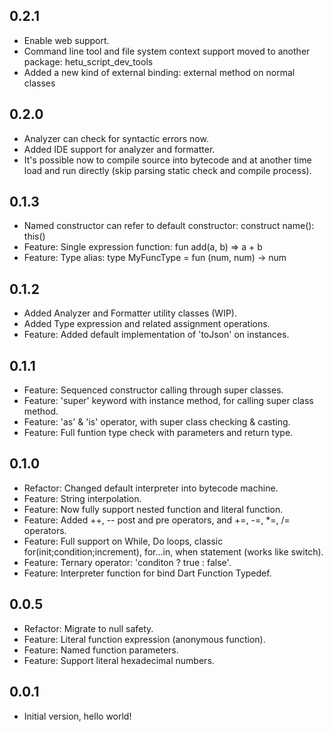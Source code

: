 ## 0.2.1

- Enable web support.
- Command line tool and file system context support moved
  to another package: hetu_script_dev_tools
- Added a new kind of external binding: external method on normal classes

## 0.2.0

- Analyzer can check for syntactic errors now.
- Added IDE support for analyzer and formatter.
- It's possible now to compile source into bytecode and at another time
  load and run directly (skip parsing static check and compile process).

## 0.1.3

- Named constructor can refer to default constructor: construct name(): this()
- Feature: Single expression function: fun add(a, b) => a + b
- Feature: Type alias: type MyFuncType = fun (num, num) -> num

## 0.1.2

- Added Analyzer and Formatter utility classes (WIP).
- Added Type expression and related assignment operations.
- Feature: Added default implementation of 'toJson' on instances.

## 0.1.1

- Feature: Sequenced constructor calling through super classes.
- Feature: 'super' keyword with instance method, for calling super class method.
- Feature: 'as' & 'is' operator, with super class checking & casting.
- Feature: Full funtion type check with parameters and return type.

## 0.1.0

- Refactor: Changed default interpreter into bytecode machine.
- Feature: String interpolation.
- Feature: Now fully support nested function and literal function.
- Feature: Added ++, -- post and pre operators, and +=, -=, \*=, /= operators.
- Feature: Full support on While, Do loops, classic for(init;condition;increment),
  for...in, when statement (works like switch).
- Feature: Ternary operator: 'conditon ? true : false'.
- Feature: Interpreter function for bind Dart Function Typedef.

## 0.0.5

- Refactor: Migrate to null safety.
- Feature: Literal function expression (anonymous function).
- Feature: Named function parameters.
- Feature: Support literal hexadecimal numbers.

## 0.0.1

- Initial version, hello world!
